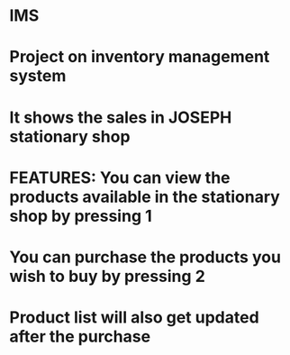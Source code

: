 # IMS
# Project on inventory management system
# It shows the sales in JOSEPH stationary shop
# FEATURES: You can view the products available in the stationary shop by pressing 1
#           You can purchase the products you wish to buy by pressing 2 
#           Product list will also get updated after the purchase
